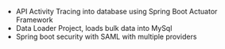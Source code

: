 
- API Activity Tracing into database using Spring Boot Actuator Framework
- Data Loader Project, loads bulk data into MySql
- Spring boot security with SAML with multiple providers
